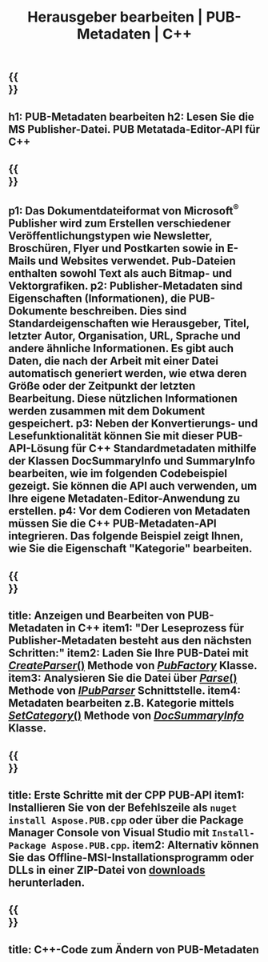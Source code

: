 ﻿---
translation: true
template: /_templates/metadata-cpp.md
title: Herausgeber bearbeiten | PUB-Metadaten | C++
description: Lies Publisher-Metadaten mit der PUB C++ API-Lösung. Die lokale C++-API ermöglicht Ihnen den Zugriff auf die SummaryInfo- und DocSummaryInfo-Eigenschaften.
url: /cpp/metadata/pub/
metakeywords: Pub-Metadaten bearbeiten, Pub-Datei-Metadaten, Herausgeber-Metadaten-Editor, Pub-Datei-Metadaten lesen, Pub-Metadaten lesen
family: pub
platformtag: cpp
feature: metadata
aliases: /cpp/metadaten/
---

{{<section banner>}}
---
h1: PUB-Metadaten bearbeiten
h2: Lesen Sie die MS Publisher-Datei. PUB Metatada-Editor-API für C++
---

{{<section overview>}}
---
p1: Das Dokumentdateiformat von Microsoft<sup>®</sup> Publisher wird zum Erstellen verschiedener Veröffentlichungstypen wie Newsletter, Broschüren, Flyer und Postkarten sowie in E-Mails und Websites verwendet. Pub-Dateien enthalten sowohl Text als auch Bitmap- und Vektorgrafiken.
p2: Publisher-Metadaten sind Eigenschaften (Informationen), die PUB-Dokumente beschreiben. Dies sind Standardeigenschaften wie Herausgeber, Titel, letzter Autor, Organisation, URL, Sprache und andere ähnliche Informationen. Es gibt auch Daten, die nach der Arbeit mit einer Datei automatisch generiert werden, wie etwa deren Größe oder der Zeitpunkt der letzten Bearbeitung. Diese nützlichen Informationen werden zusammen mit dem Dokument gespeichert.
p3: Neben der Konvertierungs- und Lesefunktionalität können Sie mit dieser PUB-API-Lösung für C++ Standardmetadaten mithilfe der Klassen DocSummaryInfo und SummaryInfo bearbeiten, wie im folgenden Codebeispiel gezeigt. Sie können die API auch verwenden, um Ihre eigene Metadaten-Editor-Anwendung zu erstellen.
p4: Vor dem Codieren von Metadaten müssen Sie die C++ PUB-Metadaten-API integrieren. Das folgende Beispiel zeigt Ihnen, wie Sie die Eigenschaft "Kategorie" bearbeiten.
---

{{<section feature1>}}
---
title: Anzeigen und Bearbeiten von PUB-Metadaten in C++
item1: "Der Leseprozess für Publisher-Metadaten besteht aus den nächsten Schritten:"
item2: Laden Sie Ihre PUB-Datei mit [*CreateParser*()](https://reference.aspose.com/pub/cpp/class/aspose.pub.pub_factory#a88c04c4c35d45ee8febc7e1554d03c4b) Methode von [*PubFactory*](https://reference.aspose.com/pub/cpp/class/aspose.pub.pub_factory) Klasse.
item3: Analysieren Sie die Datei über [*Parse*()](https://reference.aspose.com/pub/cpp/class/aspose.pub.i_pub_parser#ae9fc7043f382a5b4a7b694f0fe477915) Methode von [*IPubParser*](https://reference.aspose.com/pub/cpp/class/aspose.pub.i_pub_parser) Schnittstelle.
item4: Metadaten bearbeiten z.B. Kategorie mittels [*SetCategory*()](https://reference.aspose.com/pub/cpp/class/aspose.pub.doc_summary_info#a2e023fe8e8ecd0bf03bb6c9d561f8fec) Methode von [*DocSummaryInfo*](https://reference.aspose.com/pub/cpp/class/aspose.pub.doc_summary_info) Klasse.
---

{{<section feature2>}}
---
title: Erste Schritte mit der CPP PUB-API
item1: Installieren Sie von der Befehlszeile als ```nuget install Aspose.PUB.cpp``` oder über die Package Manager Console von Visual Studio mit ```Install-Package Aspose.PUB.cpp```.
item2: Alternativ können Sie das Offline-MSI-Installationsprogramm oder DLLs in einer ZIP-Datei von [downloads](https://releases.aspose.com/pub/cpp) herunterladen.
---

{{<section codeexample>}}
---
title: C++-Code zum Ändern von PUB-Metadaten
---
